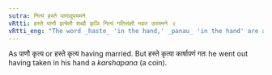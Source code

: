 ```yaml
---
sutra: नित्यं हस्ते पाणावुपयमने
vRtti: हस्ते पाणौ इत्येतौ शब्दौ कृञि नित्यं गतिसंज्ञौ भवत उपयमने ॥
vRtti_eng: "The word _haste_ 'in the hand,' _panau_ 'in the hand' are always and necessarily called _gati_ when used with the verb _kri_ in the sense of 'marriage.'"
---
```

As पाणौ कृत्य or हस्ते कृत्य having married. But हस्ते कृत्वा कार्षापणं गतः he went out having taken in his hand a _karshapana_ (a coin).
